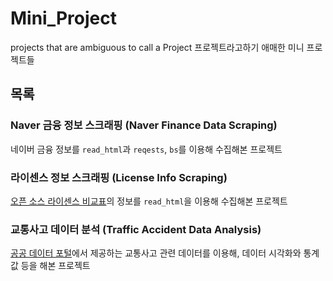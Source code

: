 # Mini_Project
projects that are ambiguous to call a Project
프로젝트라고하기 애매한 미니 프로젝트들 

## 목록
### Naver 금융 정보 스크래핑 (Naver Finance Data Scraping)
네이버 금융 정보를 `read_html`과 `reqests`, `bs`를 이용해 수집해본 프로젝트

### 라이센스 정보 스크래핑 (License Info Scraping)
[오픈 소스 라이센스 비교표](https://olis.or.kr/license/compareGuide.do)의 정보를 `read_html`을 이용해 수집해본 프로젝트

### 교통사고 데이터 분석 (Traffic Accident Data Analysis)
[공공 데이터 포털]()에서 제공하는 교통사고 관련 데이터를 이용해, 데이터 시각화와 통계값 등을 해본 프로젝트